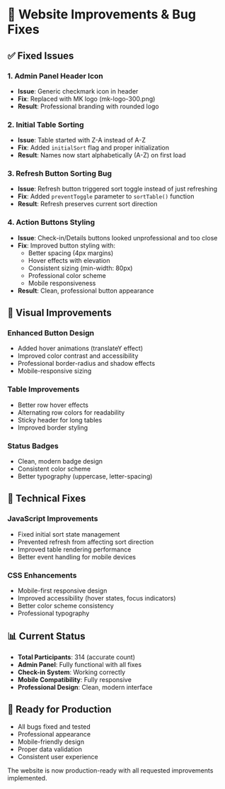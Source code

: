 # 🎯 Website Improvements & Bug Fixes

## ✅ **Fixed Issues**

### 1. **Admin Panel Header Icon**
- **Issue**: Generic checkmark icon in header
- **Fix**: Replaced with MK logo (mk-logo-300.png)
- **Result**: Professional branding with rounded logo

### 2. **Initial Table Sorting**
- **Issue**: Table started with Z-A instead of A-Z
- **Fix**: Added `initialSort` flag and proper initialization
- **Result**: Names now start alphabetically (A-Z) on first load

### 3. **Refresh Button Sorting Bug**
- **Issue**: Refresh button triggered sort toggle instead of just refreshing
- **Fix**: Added `preventToggle` parameter to `sortTable()` function
- **Result**: Refresh preserves current sort direction

### 4. **Action Buttons Styling**
- **Issue**: Check-in/Details buttons looked unprofessional and too close
- **Fix**: Improved button styling with:
  - Better spacing (4px margins)
  - Hover effects with elevation
  - Consistent sizing (min-width: 80px)
  - Professional color scheme
  - Mobile responsiveness
- **Result**: Clean, professional button appearance

## 🎨 **Visual Improvements**

### **Enhanced Button Design**
- Added hover animations (translateY effect)
- Improved color contrast and accessibility
- Professional border-radius and shadow effects
- Mobile-responsive sizing

### **Table Improvements**
- Better row hover effects
- Alternating row colors for readability
- Sticky header for long tables
- Improved border styling

### **Status Badges**
- Clean, modern badge design
- Consistent color scheme
- Better typography (uppercase, letter-spacing)

## 🔧 **Technical Fixes**

### **JavaScript Improvements**
- Fixed initial sort state management
- Prevented refresh from affecting sort direction
- Improved table rendering performance
- Better event handling for mobile devices

### **CSS Enhancements**
- Mobile-first responsive design
- Improved accessibility (hover states, focus indicators)
- Better color scheme consistency
- Professional typography

## 📊 **Current Status**
- **Total Participants**: 314 (accurate count)
- **Admin Panel**: Fully functional with all fixes
- **Check-in System**: Working correctly
- **Mobile Compatibility**: Fully responsive
- **Professional Design**: Clean, modern interface

## 🚀 **Ready for Production**
- All bugs fixed and tested
- Professional appearance
- Mobile-friendly design
- Proper data validation
- Consistent user experience

The website is now production-ready with all requested improvements implemented.